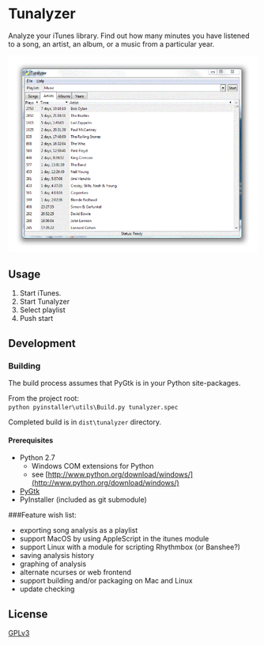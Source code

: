 # Tunalyzer

Analyze your iTunes library. Find out how many minutes you have listened to a song, an artist, an album, or a music 
from a particular year.
 

![tunalyzer](screenshot.png)

## Usage

1. Start iTunes.
2. Start Tunalyzer
3. Select playlist
4. Push start

## Development

### Building

The build process assumes that PyGtk is in your Python site-packages.

From the project root:<br />
`python pyinstaller\utils\Build.py tunalyzer.spec`

Completed build is in `dist\tunalyzer` directory.

#### Prerequisites

* Python 2.7
	* Windows COM extensions for Python 
	* see [http://www.python.org/download/windows/](http://www.python.org/download/windows/)
* [PyGtk](http://ftp.gnome.org/pub/GNOME/binaries/win32/pygtk/2.24/)
* PyInstaller (included as git submodule)

###Feature wish list:

* exporting song analysis as a playlist
* support MacOS by using AppleScript in the itunes module
* support Linux with a module for scripting Rhythmbox (or Banshee?)
* saving analysis history
* graphing of analysis
* alternate ncurses or web frontend
* support building and/or packaging on Mac and Linux
* update checking


## License

[GPLv3](LICENSE.md) 